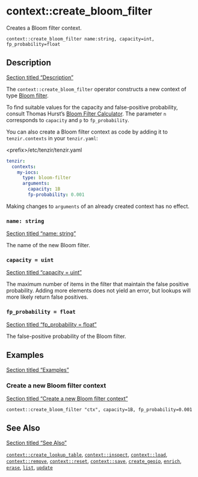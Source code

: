 # context::create_bloom_filter

Creates a Bloom filter context.

```tql
context::create_bloom_filter name:string, capacity=int, fp_probability=float
```

## Description

[Section titled “Description”](#description)

The `context::create_bloom_filter` operator constructs a new context of type [Bloom filter](/explanations/enrichment#bloom-filter).

To find suitable values for the capacity and false-positive probability, consult Thomas Hurst’s [Bloom Filter Calculator](https://hur.st/bloomfilter/). The parameter `n` corresponds to `capacity` and `p` to `fp_probability`.

You can also create a Bloom filter context as code by adding it to `tenzir.contexts` in your `tenzir.yaml`:

\<prefix>/etc/tenzir/tenzir.yaml

```yaml
tenzir:
  contexts:
    my-iocs:
      type: bloom-filter
      arguments:
        capacity: 1B
        fp-probability: 0.001
```

Making changes to `arguments` of an already created context has no effect.

### `name: string`

[Section titled “name: string”](#name-string)

The name of the new Bloom filter.

### `capacity = uint`

[Section titled “capacity = uint”](#capacity--uint)

The maximum number of items in the filter that maintain the false positive probability. Adding more elements does not yield an error, but lookups will more likely return false positives.

### `fp_probability = float`

[Section titled “fp\_probability = float”](#fp_probability--float)

The false-positive probability of the Bloom filter.

## Examples

[Section titled “Examples”](#examples)

### Create a new Bloom filter context

[Section titled “Create a new Bloom filter context”](#create-a-new-bloom-filter-context)

```tql
context::create_bloom_filter "ctx", capacity=1B, fp_probability=0.001
```

## See Also

[Section titled “See Also”](#see-also)

[`context::create_lookup_table`](/reference/operators/context/create_lookup_table), [`context::inspect`](/reference/operators/context/inspect), [`context::load`](/reference/operators/context/load), [`context::remove`](/reference/operators/context/remove), [`context::reset`](/reference/operators/context/reset), [`context::save`](/reference/operators/context/save), [`create_geoip`](/reference/operators/context/create_geoip), [`enrich`](/reference/operators/context/enrich), [`erase`](/reference/operators/context/erase), [`list`](/reference/operators/context/list), [`update`](/reference/operators/context/update)